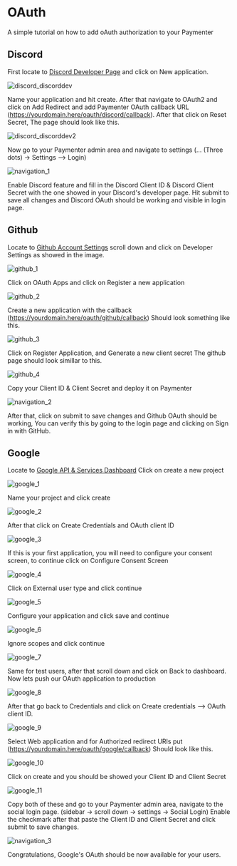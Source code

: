 # OAuth

A simple tutorial on how to add oAuth authorization to your Paymenter

## Discord

First locate to [Discord Developer Page](https://discord.dev) and click on New application.

![discord_discorddev](/assets/images/guides/OAuth/discord_newapp.png)

Name your application and hit create.
After that navigate to OAuth2 and click on Add Redirect
and add Paymenter OAuth callback URL (<https://yourdomain.here/oauth/discord/callback>).
After that click on Reset Secret, The page should look like this.

![discord_discorddev2](/assets/images/guides/OAuth/discord_discorddevfull.png)

Now go to your Paymenter admin area and navigate to settings (... (Three dots) -> Settings --> Login)

![navigation_1](/assets/images/guides/OAuth/navigation.png)

Enable Discord feature and fill in the Discord Client ID & Discord Client Secret with the one showed in your Discord's developer page.
Hit submit to save all changes and Discord OAuth should be working and visible in login page.


## Github

Locate to [Github Account Settings](https://github.com/settings/profile) scroll down and click on Developer Settings
as showed in the image.

![github_1](/assets/images/guides/OAuth/github_1.png)

Click on OAuth Apps and click on Register a new application

![github_2](/assets/images/guides/OAuth/github_2.png)

Create a new application with the callback (<https://yourdomain.here/oauth/github/callback>)
Should look something like this.

![github_3](/assets/images/guides/OAuth/github_3.png)

Click on Register Application, and Generate a new client secret
The github page should look simillar to this.

![github_4](/assets/images/guides/OAuth/github_4.png)

Copy your Client ID & Client Secret and deploy it on Paymenter

![navigation_2](/assets/images/guides/OAuth/navigation.png)

After that, click on submit to save changes and Github OAuth should be working,
You can verify this by going to the login page and clicking on Sign in with GitHub.


## Google

Locate to [Google API & Services Dashboard](https://console.cloud.google.com/apis/dashboard)
Click on create a new project

![google_1](/assets/images/guides/OAuth/google_1.png)

Name your project and click create

![google_2](/assets/images/guides/OAuth/google_2.png)

After that click on Create Credentials and OAuth client ID

![google_3](/assets/images/guides/OAuth/google_3.png)

If this is your first application, you will need to configure your consent screen, to continue click on Configure Consent Screen

![google_4](/assets/images/guides/OAuth/google_4.png)

Click on External user type and click continue

![google_5](/assets/images/guides/OAuth/google_5.png)

Configure your application and click save and continue

![google_6](/assets/images/guides/OAuth/google_6.png)

Ignore scopes and click continue

![google_7](/assets/images/guides/OAuth/google_7.png)

Same for test users, after that scroll down and click on Back to dashboard.
Now lets push our OAuth application to production

![google_8](/assets/images/guides/OAuth/google_8.png)

After that go back to Credentials and click on Create credentials --> OAuth client ID.

![google_9](/assets/images/guides/OAuth/google_3.png)

Select Web application and for Authorized redirect URIs put (<https://yourdomain.here/oauth/google/callback>)
Should look like this.

![google_10](/assets/images/guides/OAuth/google_10.png)

Click on create and you should be showed your Client ID and Client Secret

![google_11](/assets/images/guides/OAuth/google_11.png)

Copy both of these and go to your Paymenter admin area, navigate to the social login page. (sidebar -> scroll down -> settings -> Social Login) Enable the checkmark after that paste the Client ID and Client Secret and click submit to save changes.

![navigation_3](/assets/images/guides/OAuth/navigation.png)

Congratulations, Google's OAuth should be now available for your users.
